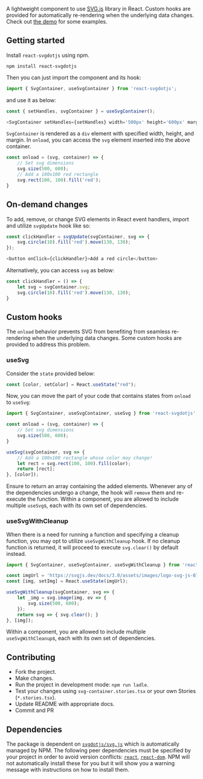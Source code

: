 A lightweight component to use [SVG.js](https://svgjs.dev/docs/3.1/) library in React. Custom hooks are provided for automatically re-rendering when the underlying data changes. Check out [the demo](https://sxk4ny.csb.app/) for some examples.

## Getting started

Install `react-svgdotjs` using npm.

```shell
npm install react-svgdotjs
```

Then you can just import the component and its hook:

```js
import { SvgContainer, useSvgContainer } from 'react-svgdotjs';
```

and use it as below:

```js
const { setHandles, svgContainer } = useSvgContainer();
```

```js
<SvgContainer setHandles={setHandles} width='500px' height='600px' margin='0 auto' onload={onload}/>
```

`SvgContainer` is rendered as a `div` element with specified width, height, and margin. In `onload`, you can access the `svg` element inserted into the above container.

```js
const onload = (svg, container) => {
    // Set svg dimensions 
    svg.size(500, 600);
    // Add a 100x100 red rectangle
    svg.rect(100, 100).fill('red');
}
```

## On-demand changes

To add, remove, or change SVG elements in React event handlers, import and utilize `svgUpdate` hook like so:

```js
const clickHandler = svgUpdate(svgContainer, svg => {
    svg.circle(10).fill('red').move(130, 130);
});
```

```js
<button onClick={clickHandler}>Add a red circle</button>
```

Alternatively, you can access `svg` as below:

```js
const clickHandler = () => {
    let svg = svgContainer.svg;
    svg.circle(10).fill('red').move(130, 130);
}
```

## Custom hooks

The `onload` behavior prevents SVG from benefiting from seamless re-rendering when the underlying data changes. Some custom hooks are provided to address this problem.

### useSvg

Consider the `state` provided below:

```js
const [color, setColor] = React.useState("red");
```

Now, you can move the part of your code that contains states from `onload` to `useSvg`:

```js
import { SvgContainer, useSvgContainer, useSvg } from 'react-svgdotjs';
```

```js
const onload = (svg, container) => {
    // Set svg dimensions 
    svg.size(500, 600);
}

useSvg(svgContainer, svg => {
    // Add a 100x100 rectangle whose color may change!
    let rect = svg.rect(100, 100).fill(color);
    return [rect];
}, [color]);
```

Ensure to return an array containing the added elements. Whenever any of the dependencies undergo a change, the hook will `remove` them and re-execute the function. Within a component, you are allowed to include multiple `useSvg`s, each with its own set of dependencies.

### useSvgWithCleanup

When there is a need for running a function and specifying a cleanup function, you may opt to utilize `useSvgWithCleanup` hook. If no cleanup function is returned, it will proceed to execute `svg.clear()` by default instead.
```js
import { SvgContainer, useSvgContainer, useSvgWithCleanup } from 'react-svgdotjs';
```

```js
const imgUrl = 'https://svgjs.dev/docs/3.0/assets/images/logo-svg-js-01d-128.png';
const [img, setImg] = React.useState(imgUrl);

useSvgWithCleanup(svgContainer, svg => {
    let _img = svg.image(img, ev => {
        svg.size(500, 600);
    });
    return svg => { svg.clear(); }
}, [img]);
```

Within a component, you are allowed to include multiple `useSvgWithCleanup`s, each with its own set of dependencies.

## Contributing

- Fork the project.
- Make changes.
- Run the project in development mode: `npm run ladle`.
- Test your changes using `svg-container.stories.tsx` or your own Stories (`*.stories.tsx`).
- Update README with appropriate docs.
- Commit and PR

## Dependencies

The package is dependent on [`svgdotjs/svg.js`](https://www.npmjs.com/package/@svgdotjs/svg.js) which is automatically managed by NPM. The following peer dependencies must be specified by your project in order to avoid version conflicts:
[`react`](https://www.npmjs.com/package/react),
[`react-dom`](https://www.npmjs.com/package/react-dom).
NPM will not automatically install these for you but it will show you a warning message with instructions on how to install them.

